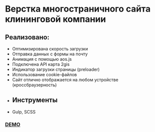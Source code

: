 # Верстка многостраничного сайта клининговой компании

## Реализовано:
- Оптимизирована скорость загрузки
- Отправка данных с формы на почту
- Анимация с помощью aos.js
- Подключена API карта 2gis
- Индикатор загрузки страницы (preloader)
- Использование cookie-файлов
- Сайт отлично отображается на любом устройстве (кроссбраузерность)
- ## Инструменты 
- Gulp, SCSS

[<h3> DEMO </h3>](https://sheyhmansur.github.io/cleaning/)
